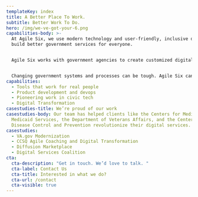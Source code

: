 ```yaml
---
templateKey: index
title: A Better Place To Work.
subtitle: Better Work To Do.
hero: /img/we-ve-got-your-6.png
capabilities-body: >-
  At Agile Six, we use modern technology and user-friendly, inclusive design to
  build better government services for everyone. 


  Agile Six works with government agencies to create customized digital solutions that meet the needs of their users. The end goal? Digital products that are as powerful and easy to use as the apps on your phone.


  Changing government systems and processes can be tough. Agile Six can help. We’ll meet you where you are, then get you where you want to go.
capabilities:
  - Tools that work for real people
  - Product development and devops
  - Pioneering work in civic tech
  - Digital Transformation
casestudies-title: We’re proud of our work
casestudies-body: Our team has helped clients like the Centers for Medicare and
  Medicaid Services, the Department of Veterans Affairs, and the Centers for
  Disease Control and Prevention revolutionize their digital services.
casestudies:
  - VA.gov Modernization
  - CCSQ Agile Coaching and Digital Transformation
  - Diffusion Marketplace
  - Digital Services Coalition
cta:
  cta-description: "Get in touch. We’d love to talk. "
  cta-label: Contact Us
  cta-title: Interested in what we do?
  cta-url: /contact
  cta-visible: true
---
```


